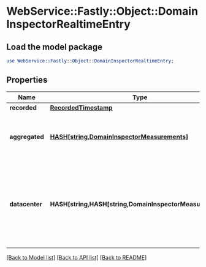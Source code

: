 # WebService::Fastly::Object::DomainInspectorRealtimeEntry

## Load the model package
```perl
use WebService::Fastly::Object::DomainInspectorRealtimeEntry;
```

## Properties
Name | Type | Description | Notes
------------ | ------------- | ------------- | -------------
**recorded** | [**RecordedTimestamp**](RecordedTimestamp.md) |  | [optional] 
**aggregated** | [**HASH[string,DomainInspectorMeasurements]**](DomainInspectorMeasurements.md) | Groups [measurements](#measurements-data-model) by backend name and then by IP address. | [optional] 
**datacenter** | **HASH[string,HASH[string,DomainInspectorMeasurements]]** | Groups [measurements](#measurements-data-model) by POP, then backend name, and then IP address. See the [POPs API](/reference/api/utils/pops/) for details about POP identifiers. | [optional] 

[[Back to Model list]](../README.md#documentation-for-models) [[Back to API list]](../README.md#documentation-for-api-endpoints) [[Back to README]](../README.md)


